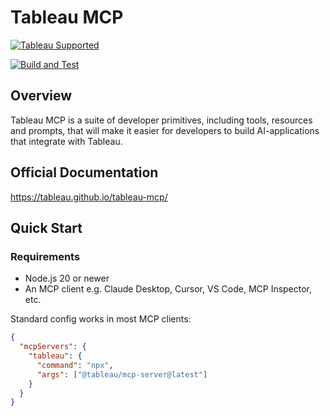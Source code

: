 # Tableau MCP

[![Tableau Supported](https://img.shields.io/badge/Support%20Level-Tableau%20Supported-53bd92.svg)](https://www.tableau.com/support-levels-it-and-developer-tools)

[![Build and Test](https://github.com/tableau/tableau-mcp/actions/workflows/ci.yml/badge.svg)](https://github.com/tableau/tableau-mcp/actions/workflows/ci.yml)

## Overview

Tableau MCP is a suite of developer primitives, including tools, resources and prompts, that will
make it easier for developers to build AI-applications that integrate with Tableau.

## Official Documentation

https://tableau.github.io/tableau-mcp/

## Quick Start

### Requirements

- Node.js 20 or newer
- An MCP client e.g. Claude Desktop, Cursor, VS Code, MCP Inspector, etc.

Standard config works in most MCP clients:

```json
{
  "mcpServers": {
    "tableau": {
      "command": "npx",
      "args": ["@tableau/mcp-server@latest"]
    }
  }
}
```
